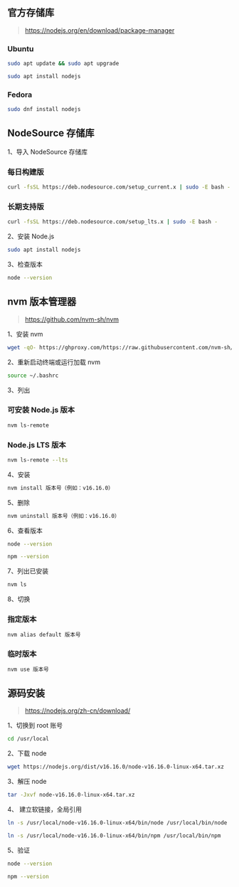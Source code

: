## 官方存储库

> https://nodejs.org/en/download/package-manager

### Ubuntu

```sh
sudo apt update && sudo apt upgrade
```

```sh
sudo apt install nodejs
```

### Fedora

```sh
sudo dnf install nodejs
```

## NodeSource 存储库

1、导入 NodeSource 存储库

### 每日构建版

```sh
curl -fsSL https://deb.nodesource.com/setup_current.x | sudo -E bash -
```

### 长期支持版

```sh
curl -fsSL https://deb.nodesource.com/setup_lts.x | sudo -E bash -
```

2、安装 Node.js

```sh
sudo apt install nodejs
```

3、检查版本

```sh
node --version
```

## nvm 版本管理器

> https://github.com/nvm-sh/nvm

1、安装 nvm

```sh
wget -qO- https://ghproxy.com/https://raw.githubusercontent.com/nvm-sh/nvm/master/install.sh | bash
```

2、重新启动终端或运行加载 nvm

```sh
source ~/.bashrc
```

3、列出

### 可安装 Node.js 版本

```sh
nvm ls-remote
```

###  Node.js LTS 版本

```sh
nvm ls-remote --lts
```

4、安装

```sh
nvm install 版本号（例如：v16.16.0）
```

5、删除

```sh
nvm uninstall 版本号（例如：v16.16.0）
```

6、查看版本

```sh
node --version
```

```sh
npm --version
```

7、列出已安装

```sh
nvm ls
```

8、切换

### 指定版本

```sh
nvm alias default 版本号
```

### 临时版本

```sh
nvm use 版本号
```

## 源码安装

> https://nodejs.org/zh-cn/download/

1、切换到 root 账号

```sh
cd /usr/local
```

2、下载 node

```sh
wget https://nodejs.org/dist/v16.16.0/node-v16.16.0-linux-x64.tar.xz
```

3、解压 node

```sh
tar -Jxvf node-v16.16.0-linux-x64.tar.xz
```

4、 建立软链接，全局引用

```sh
ln -s /usr/local/node-v16.16.0-linux-x64/bin/node /usr/local/bin/node
```

```sh
ln -s /usr/local/node-v16.16.0-linux-x64/bin/npm /usr/local/bin/npm
```

5、验证

```sh
node --version
```

```sh
npm --version
```
